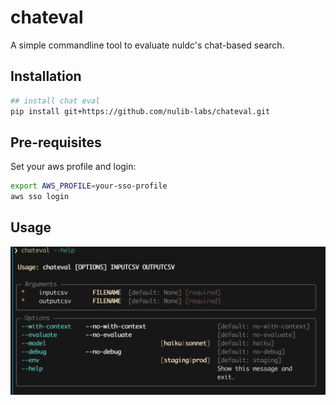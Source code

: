 # chateval

A simple commandline tool to evaluate nuldc's chat-based search.

## Installation

```bash 
## install chat eval
pip install git+https://github.com/nulib-labs/chateval.git
```

## Pre-requisites 

Set your aws profile and login: 

```bash
export AWS_PROFILE=your-sso-profile
aws sso login
```

## Usage 

![chateval](chateval.png)
